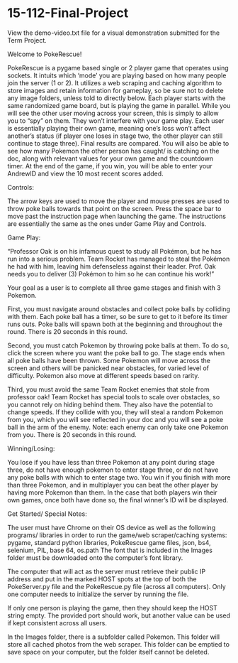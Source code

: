 # 15-112-Final-Project
View the demo-video.txt file for a visual demonstration submitted for the Term Project.


Welcome to PokeRescue!

PokeRescue is a pygame based single or 2 player game that operates using sockets. It intuits which ‘mode’ you are playing based on how many people join the server (1 or 2). It utilizes a web scraping and caching algorithm to store images and retain information for gameplay, so be sure not to delete any image folders, unless told to directly below. Each player starts with the same randomized game board, but is playing the game in parallel. While you will see the other user moving across your screen, this is simply to allow you to “spy” on them. They won’t interfere with your game play. Each user is essentially playing their own game, meaning one’s loss won’t affect another’s status (if player one loses in stage two, the other player can still continue to stage three). Final results are compared. You will also be able to see how many Pokemon the other person has caught/ is catching on the doc, along with relevant values for your own game and the countdown timer. At the end of the game, if you win, you will be able to enter your AndrewID and view the 10 most recent scores added.



Controls:

The arrow keys are used to move the player and mouse presses are used to throw poke balls towards that point on the screen. Press the space bar to move past the instruction page when launching the game. The instructions are essentially the same as the ones under Game Play and Controls.



Game Play:

“Professor Oak is on his infamous quest to study all Pokémon, but he has run into a serious problem. Team Rocket has managed to steal the Pokémon he had with him, leaving him defenseless against their leader. Prof. Oak needs you to deliver (3) Pokémon to him so he can continue his work!”

Your goal as a user is to complete all three game stages and finish with 3 Pokemon.

First, you must navigate around obstacles and collect poke balls by colliding with them. Each poke ball has a timer, so be sure to get to it before its timer runs outs. Poke balls will spawn both at the beginning and throughout the round. There is 20 seconds in this round.

Second, you must catch Pokemon by throwing poke balls at them. To do so, click the screen where you want the poke ball to go. The stage ends when all poke balls have been thrown. Some Pokemon will move across the screen and others will be panicked near obstacles, for varied level of difficulty. Pokemon also move at different speeds based on rarity.

Third, you must avoid the same Team Rocket enemies that stole from professor oak! Team Rocket has special tools to scale over obstacles, so you cannot rely on hiding behind them. They also have the potential to change speeds. If they collide with you, they will steal a random Pokemon from you, which you will see reflected in your doc and you will see a poke ball in the arm of the enemy. Note: each enemy can only take one Pokemon from you. There is 20 seconds in this round.



Winning/Losing:

You lose if you have less than three Pokemon at any point during stage three, do not have enough pokemon to enter stage three, or do not have any poke balls with which to enter stage two.
You win if you finish with more than three Pokemon, and in multiplayer you can beat the other player by having more Pokemon than them. In the case that both players win their own games, once both have done so, the final winner’s ID will be displayed.



Get Started/ Special Notes:

The user must have Chrome on their OS device as well as the following programs/ libraries in order to run the game/web scraper/caching systems:
pygame, standard python libraries, PokeRescue game files, json, bs4, selenium, PIL, base 64, os.path
The font that is included in the Images folder must be downloaded onto the computer’s font library.

The computer that will act as the server must retrieve their public IP address and put in the marked HOST spots at the top of both the PokeServer.py file and the PokeRescue.py file (across all computers). Only one computer needs to initialize the server by running the file.

If only one person is playing the game, then they should keep the HOST string empty. The provided port should work, but another value can be used if kept consistent across all users.

In the Images folder, there is a subfolder called Pokemon. This folder will store all cached photos from the web scraper. This folder can be emptied to save space on your computer, but the folder itself cannot be deleted.
